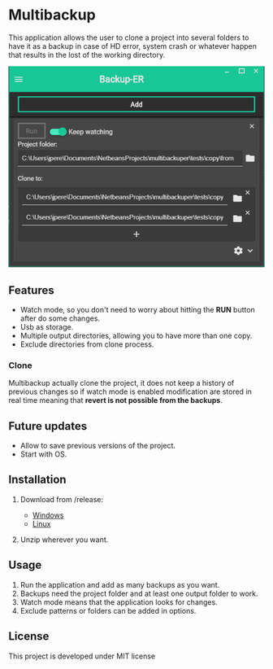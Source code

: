 # Multibackup

This application allows the user to clone a project into several folders to have it as a backup in case of HD error, system crash or whatever happen that results in the lost of the working directory.

![MultiBackup](multibackup.png)

## Features

* Watch mode, so you don't need to worry about hitting the **RUN** button after do some changes.
* Usb as storage.
* Multiple output directories, allowing you to have more than one copy.
* Exclude directories from clone process.

### Clone

Multibackup actually clone the project, it does not keep a history of previous changes so if watch mode is enabled modification are stored in real time meaning that **revert is not possible from the backups**.


## Future updates

* Allow to save previous versions of the project.
* Start with OS.

## Installation

1. Download from /release:

    * [Windows](https://github.com/jesusvimlet/multibackuper/raw/master/release/Multibackup-1.0.0-win.zip)
    * [Linux](https://github.com/jesusvimlet/multibackuper/raw/master/release/multibackup-1.0.0.zip)

2. Unzip wherever you want.

## Usage

1. Run the application and add as many backups as you want.
2. Backups need the project folder and at least one output folder to work.
3. Watch mode means that the application looks for changes.
4. Exclude patterns or folders can be added in options.

## License

This project is developed under MIT license

